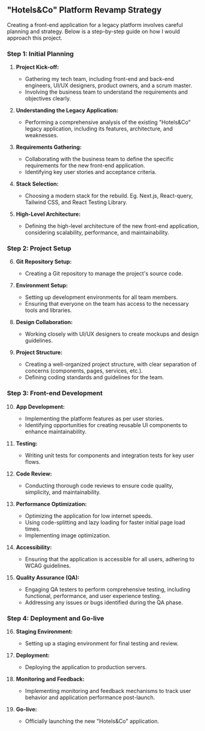 ## "Hotels&Co" Platform Revamp Strategy

Creating a front-end application for a legacy platform involves careful planning and strategy. Below is a step-by-step guide on how I would approach this project.

### Step 1: Initial Planning

1. **Project Kick-off:**
   - Gathering my tech team, including front-end and back-end engineers, UI/UX designers, product owners, and a scrum master.
   - Involving the business team to understand the requirements and objectives clearly.

2. **Understanding the Legacy Application:**
   - Performing a comprehensive analysis of the existing "Hotels&Co" legacy application, including its features, architecture, and weaknesses.

3. **Requirements Gathering:**
   - Collaborating with the business team to define the specific requirements for the new front-end application.
   - Identifying key user stories and acceptance criteria.

4. **Stack Selection:**
   - Choosing a modern stack for the rebuild. Eg. Next.js, React-query, Tailwind CSS, and React Testing Library.

5. **High-Level Architecture:**
   - Defining the high-level architecture of the new front-end application, considering scalability, performance, and maintainability.

### Step 2: Project Setup

6. **Git Repository Setup:**
   - Creating a Git repository to manage the project's source code.

7. **Environment Setup:**
   - Setting up development environments for all team members.
   - Ensuring that everyone on the team has access to the necessary tools and libraries.

8. **Design Collaboration:**
   - Working closely with UI/UX designers to create mockups and design guidelines.

9. **Project Structure:**
   - Creating a well-organized project structure, with clear separation of concerns (components, pages, services, etc.).
   - Defining coding standards and guidelines for the team.

### Step 3: Front-end Development

10. **App Development:**
    - Implementing the platform features as per user stories.
    - Identifying opportunities for creating reusable UI components to enhance maintainability.
    
11. **Testing:**
    - Writing unit tests for components and integration tests for key user flows.

12. **Code Review:**
    - Conducting thorough code reviews to ensure code quality, simplicity, and maintainability.

13. **Performance Optimization:**
    - Optimizing the application for low internet speeds.
    - Using code-splitting and lazy loading for faster initial page load times.
    - Implementing image optimization.

14. **Accessibility:**
    - Ensuring that the application is accessible for all users, adhering to WCAG guidelines.

15. **Quality Assurance (QA):**
    - Engaging QA testers to perform comprehensive testing, including functional, performance, and user experience testing.
    - Addressing any issues or bugs identified during the QA phase.

### Step 4: Deployment and Go-live

16. **Staging Environment:**
    - Setting up a staging environment for final testing and review.
    
17. **Deployment:**
    - Deploying the application to production servers.

18. **Monitoring and Feedback:**
    - Implementing monitoring and feedback mechanisms to track user behavior and application performance post-launch.

19. **Go-live:**
    - Officially launching the new "Hotels&Co" application.